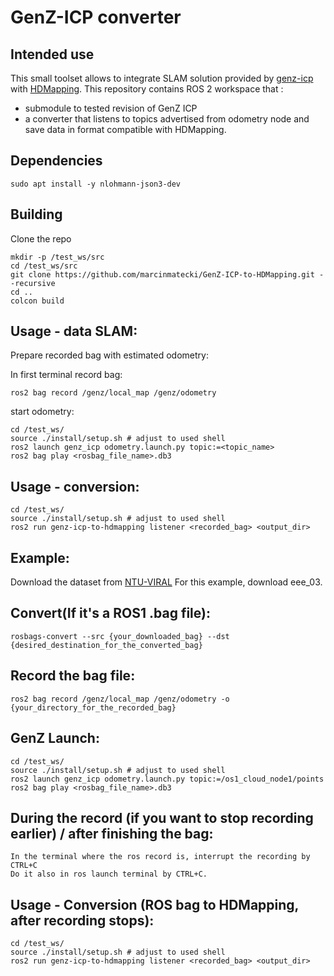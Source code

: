 # GenZ-ICP converter

## Intended use 

This small toolset allows to integrate SLAM solution provided by [genz-icp](https://github.com/cocel-postech/genz-icp) with [HDMapping](https://github.com/MapsHD/HDMapping).
This repository contains ROS 2 workspace that :
  - submodule to tested revision of GenZ ICP
  - a converter that listens to topics advertised from odometry node and save data in format compatible with HDMapping.

## Dependencies

```shell
sudo apt install -y nlohmann-json3-dev
```

## Building

Clone the repo
```shell
mkdir -p /test_ws/src
cd /test_ws/src
git clone https://github.com/marcinmatecki/GenZ-ICP-to-HDMapping.git --recursive
cd ..
colcon build
```

## Usage - data SLAM:

Prepare recorded bag with estimated odometry:

In first terminal record bag:
```shell
ros2 bag record /genz/local_map /genz/odometry
```

 start odometry:
```shell 
cd /test_ws/
source ./install/setup.sh # adjust to used shell
ros2 launch genz_icp odometry.launch.py topic:=<topic_name>
ros2 bag play <rosbag_file_name>.db3
```

## Usage - conversion:

```shell
cd /test_ws/
source ./install/setup.sh # adjust to used shell
ros2 run genz-icp-to-hdmapping listener <recorded_bag> <output_dir>
```

## Example:

Download the dataset from [NTU-VIRAL](https://ntu-aris.github.io/ntu_viral_dataset/)
For this example, download eee_03.

## Convert(If it's a ROS1 .bag file):

```shell
rosbags-convert --src {your_downloaded_bag} --dst {desired_destination_for_the_converted_bag}
```

## Record the bag file:

```shell
ros2 bag record /genz/local_map /genz/odometry -o {your_directory_for_the_recorded_bag}
```

## GenZ Launch:

```shell
cd /test_ws/
source ./install/setup.sh # adjust to used shell
ros2 launch genz_icp odometry.launch.py topic:=/os1_cloud_node1/points
ros2 bag play <rosbag_file_name>.db3
```

## During the record (if you want to stop recording earlier) / after finishing the bag:

```shell
In the terminal where the ros record is, interrupt the recording by CTRL+C
Do it also in ros launch terminal by CTRL+C.
```

## Usage - Conversion (ROS bag to HDMapping, after recording stops):

```shell
cd /test_ws/
source ./install/setup.sh # adjust to used shell
ros2 run genz-icp-to-hdmapping listener <recorded_bag> <output_dir>
```
